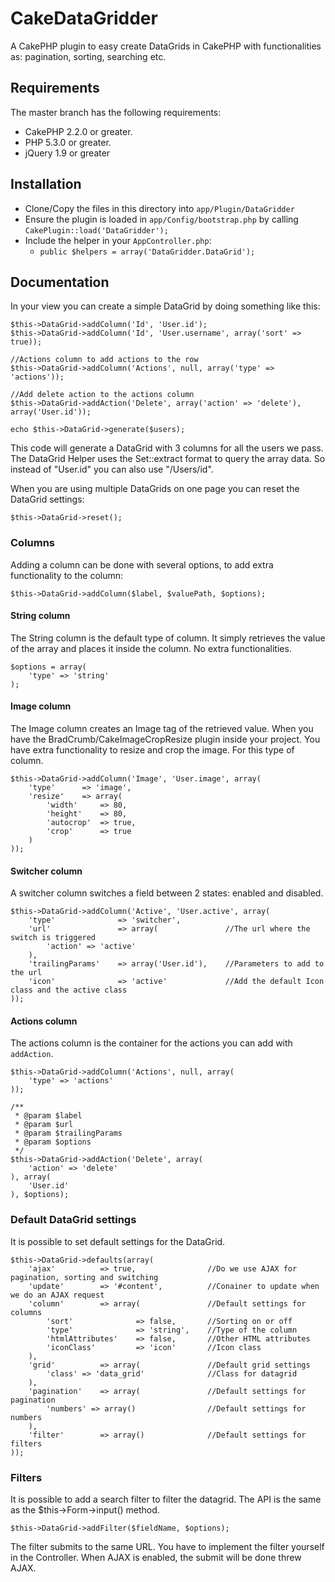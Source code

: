 CakeDataGridder
===============

A CakePHP plugin to easy create DataGrids in CakePHP with functionalities as: pagination, sorting, searching etc.

## Requirements

The master branch has the following requirements:

* CakePHP 2.2.0 or greater.
* PHP 5.3.0 or greater.
* jQuery 1.9 or greater

## Installation

* Clone/Copy the files in this directory into `app/Plugin/DataGridder`
* Ensure the plugin is loaded in `app/Config/bootstrap.php` by calling `CakePlugin::load('DataGridder');`
* Include the helper in your `AppController.php`:
	* `public $helpers = array('DataGridder.DataGrid');`

## Documentation

In your view you can create a simple DataGrid by doing something like this:

	$this->DataGrid->addColumn('Id', 'User.id');
	$this->DataGrid->addColumn('Id', 'User.username', array('sort' => true));

	//Actions column to add actions to the row
	$this->DataGrid->addColumn('Actions', null, array('type' => 'actions'));

	//Add delete action to the actions column
	$this->DataGrid->addAction('Delete', array('action' => 'delete'), array('User.id'));

	echo $this->DataGrid->generate($users);

This code will generate a DataGrid with 3 columns for all the users we pass. The DataGrid Helper uses the Set::extract format to query the array data. So instead of "User.id" you can also use "/Users/id".

When you are using multiple DataGrids on one page you can reset the DataGrid settings:

	$this->DataGrid->reset();

### Columns
Adding a column can be done with several options, to add extra functionality to the column:

	$this->DataGrid->addColumn($label, $valuePath, $options);

#### String column
The String column is the default type of column. It simply retrieves the value of the array and places it inside the column. No extra functionalities.

	$options = array(
		'type' => 'string'
	);

#### Image column
The Image column creates an Image tag of the retrieved value. When you have the BradCrumb/CakeImageCropResize plugin inside your project. You have extra functionality to resize and crop the image. For this type of column.

	$this->DataGrid->addColumn('Image', 'User.image', array(
		'type'		=> 'image',
		'resize'	=> array(
			'width'		=> 80,
			'height'	=> 80,
			'autocrop'	=> true,
			'crop'		=> true
		)
	));

#### Switcher column
A switcher column switches a field between 2 states: enabled and disabled.

	$this->DataGrid->addColumn('Active', 'User.active', array(
		'type'				=> 'switcher',
		'url'				=> array(				//The url where the switch is triggered
			'action' => 'active'
		),
		'trailingParams'	=> array('User.id'),	//Parameters to add to the url
		'icon'				=> 'active' 			//Add the default Icon class and the active class
	));

#### Actions column
The actions column is the container for the actions you can add with `addAction`.

	$this->DataGrid->addColumn('Actions', null, array(
		'type' => 'actions'
	));

	/**
	 * @param $label
	 * @param $url
	 * @param $trailingParams
	 * @param $options
	 */
	$this->DataGrid->addAction('Delete', array(
		'action' => 'delete'
	), array(
		'User.id'
	), $options);

### Default DataGrid settings
It is possible to set default settings for the DataGrid.

	$this->DataGrid->defaults(array(
		'ajax'			=> true,				//Do we use AJAX for pagination, sorting and switching
		'update'		=> '#content',			//Conainer to update when we do an AJAX request
		'column'		=> array(				//Default settings for columns
			'sort'				=> false,		//Sorting on or off
			'type'				=> 'string',	//Type of the column
			'htmlAttributes'	=> false,		//Other HTML attributes
			'iconClass'			=> 'icon'		//Icon class
		),
		'grid'			=> array(				//Default grid settings
			'class' => 'data_grid'				//Class for datagrid
		),
		'pagination'	=> array(				//Default settings for pagination
			'numbers' => array()				//Default settings for numbers
		),
		'filter'		=> array()				//Default settings for filters
	));

### Filters
It is possible to add a search filter to filter the datagrid. The API is the same as the $this->Form->input() method.

	$this->DataGrid->addFilter($fieldName, $options);

The filter submits to the same URL. You have to implement the filter yourself in the Controller. When AJAX is enabled, the submit will be done threw AJAX.
